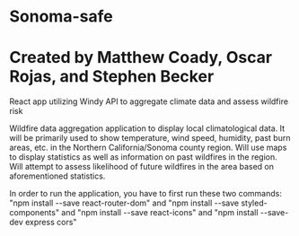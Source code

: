 # Sonoma-safe
# Created by Matthew Coady, Oscar Rojas, and Stephen Becker
React app utilizing Windy API to aggregate climate data and assess wildfire risk


Wildfire data aggregation application to display local climatological data. It will be primarily used to show temperature, wind speed, humidity, past burn areas, etc. in the Northern California/Sonoma county region. Will use maps to display statistics as well as information on past wildfires in the region. Will attempt to assess likelihood of future wildfires in the area based on aforementioned statistics.




In order to run the application, you have to first run these two commands: "npm install --save react-router-dom" and "npm install --save styled-components" and "npm install --save react-icons" and "npm install --save-dev express cors"